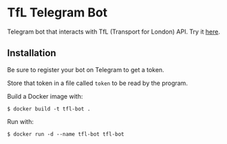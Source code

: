 # TfL Telegram Bot

Telegram bot that interacts with TfL (Transport for London) API. Try it
[here](https://telegram.me/mike_tfl_bot).

## Installation

Be sure to register your bot on Telegram to get a token.

Store that token in a file called `token` to be read by the program.

Build a Docker image with:

```
$ docker build -t tfl-bot .
```

Run with:

```
$ docker run -d --name tfl-bot tfl-bot
```
